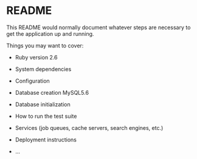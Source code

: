 # README

This README would normally document whatever steps are necessary to get the
application up and running.

Things you may want to cover:

* Ruby version
2.6
* System dependencies

* Configuration

* Database creation
MySQL5.6
* Database initialization

* How to run the test suite

* Services (job queues, cache servers, search engines, etc.)

* Deployment instructions

* ...